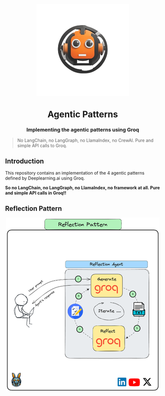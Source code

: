 <p align="center">
    <img alt="logo" src="img/logo.png" width=300 />
    <h1 align="center">Agentic Patterns</h1>
    <h3 align="center">Implementing the agentic patterns using Groq</h3>
</p>


> No LangChain, no LangGraph, no LlamaIndex, no CrewAI. Pure and simple API calls to Groq.


## Introduction

This repository contains an implementation of the 4 agentic
patterns defined by Deeplearning.ai using Groq.

**So no LangChain, no LangGraph, no LlamaIndex, no framework at all. Pure and simple API calls in Groq!!**


## Reflection Pattern

<p align="center">
    <img alt="logo" src="img/reflection_pattern.png" width=500 />
</p>


